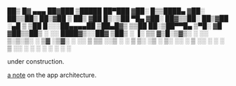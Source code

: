 
 ██▒   █▓ ▄▄▄       ██▓███   ▒█████   ██▀███
▓██░   █▒▒████▄    ▓██░  ██▒▒██▒  ██▒▓██ ▒ ██▒
 ▓██  █▒░▒██  ▀█▄  ▓██░ ██▓▒▒██░  ██▒▓██ ░▄█ ▒
  ▒██ █░░░██▄▄▄▄██ ▒██▄█▓▒ ▒▒██   ██░▒██▀▀█▄
   ▒▀█░   ▓█   ▓██▒▒██▒ ░  ░░ ████▓▒░░██▓ ▒██▒
   ░ ▐░   ▒▒   ▓▒█░▒▓▒░ ░  ░░ ▒░▒░▒░ ░ ▒▓ ░▒▓░
   ░ ░░    ▒   ▒▒ ░░▒ ░       ░ ▒ ▒░   ░▒ ░ ▒░
     ░░    ░   ▒   ░░       ░ ░ ░ ▒    ░░   ░
      ░        ░  ░             ░ ░     ░
     ░


under construction.

[a note](https://gist.github.com/kumavis/c654143c4bcdea21e618) on the app architecture.